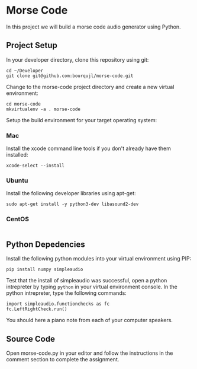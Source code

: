 # Morse Code

In this project we will build a morse code audio generator using Python.

## Project Setup

In your developer directory, clone this repository using git:

```
cd ~/Developer
git clone git@github.com:bourqujl/morse-code.git
```

Change to the morse-code project directory and create a new virtual environment:

```
cd morse-code
mkvirtualenv -a . morse-code
```

Setup the build environment for your target operating system:

### Mac

Install the xcode command line tools if you don't already have them installed:

```
xcode-select --install
```

### Ubuntu

Install the following developer libraries using apt-get:

```
sudo apt-get install -y python3-dev libasound2-dev
```

### CentOS

```

```

## Python Depedencies

Install the following python modules into your virtual environment using PIP:

```
pip install numpy simpleaudio
```

Test that the install of simpleaudio was successful, open a python intrepreter by typing `python` in your virtual environment console. In the python intrepreter, type the following commands:

```
import simpleaudio.functionchecks as fc
fc.LeftRightCheck.run()
```

You should here a piano note from each of your computer speakers.

## Source Code

Open morse-code.py in your editor and follow the instructions in the comment section to complete the assignment.